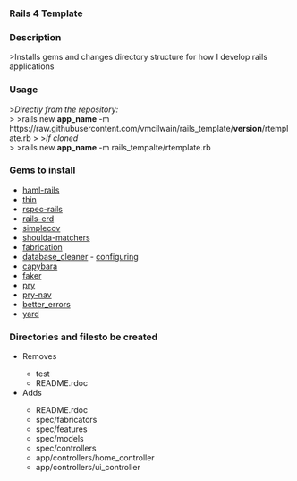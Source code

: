 <h3>Rails 4 Template</h3>

<h3>Description</h3>
>Installs gems and changes directory structure for how I develop rails applications

<h3>Usage</h3>
><i>Directly from the repository:</i><br />
>
>rails new <b>app_name</b> -m https://raw.githubusercontent.com/vmcilwain/rails_template/<b>version</b>/rtemplate.rb
>
><i>If cloned</i><br />
>
>rails new <b>app_name</b> -m rails_tempalte/rtemplate.rb


<h3>Gems to install</h3>

<ul>
	<li><a href="https://github.com/indirect/haml-rails" target='blank'>haml-rails</a></li>
	<li><a href="https://github.com/macournoyer/thin" target='blank'>thin</a></li>
	<li><a href="https://github.com/rspec/rspec-rails" target='blank'>rspec-rails</a></li>
	<li><a href="https://github.com/voormedia/rails-erd" target='blank'>rails-erd</a></li>
	<li><a href="https://github.com/colszowka/simplecov" target='blank'>simplecov</a></li>
	<li><a href="https://github.com/thoughtbot/shoulda-matchers" target='blank'>shoulda-matchers</a></li>
	<li><a href="http://www.fabricationgem.org" target='blank'>fabrication</a></li>
	<li><a href="https://github.com/DatabaseCleaner/database_cleaner" target='blank'>database_cleaner</a> - <a href="http://devblog.avdi.org/2012/08/31/configuring-database_cleaner-with-rails-rspec-capybara-and-selenium/" target='blank'>configuring</a></li>
	<li><a href="https://github.com/jnicklas/capybara" target='blank'>capybara</a></li>
	<li><a href="https://github.com/stympy/faker" target='blank'>faker</a></li>
	<li><a href="https://github.com/pry/pry" target='blank'>pry</a></li>
	<li><a href="https://github.com/nixme/pry-nav">pry-nav</a></li>
	<li><a href="https://github.com/charliesome/better_errors" target='blank'>better_errors</a></li>
	<li><a href="http://yardoc.com" target='blank'>yard</a></li>
</ul>

<h3>Directories and filesto be created</h3>
<ul>
	<li>Removes</li>
	<ul>
		<li>test</li>
		<li>README.rdoc</li>
	</ul>
	<li>Adds</li>
	<ul>
		<li>README.rdoc</li>
		<li>spec/fabricators</li>
		<li>spec/features</li>
		<li>spec/models</li>
		<li>spec/controllers</li>
		<li>app/controllers/home_controller</li>
		<li>app/controllers/ui_controller</li>
	</ul>
</ul>